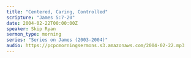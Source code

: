 ```yaml
---
title: "Centered, Caring, Controlled"
scripture: "James 5:7-20"
date: 2004-02-22T00:00:00Z
speaker: Skip Ryan
sermon_type: morning
series: "Series on James (2003-2004)"
audio: https://pcpcmorningsermons.s3.amazonaws.com/2004-02-22.mp3 
---
```




